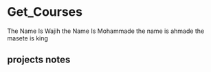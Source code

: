 # Get_Courses
The Name Is Wajih
the Name Is Mohammade
the name is ahmade
the masete is king
## projects notes
